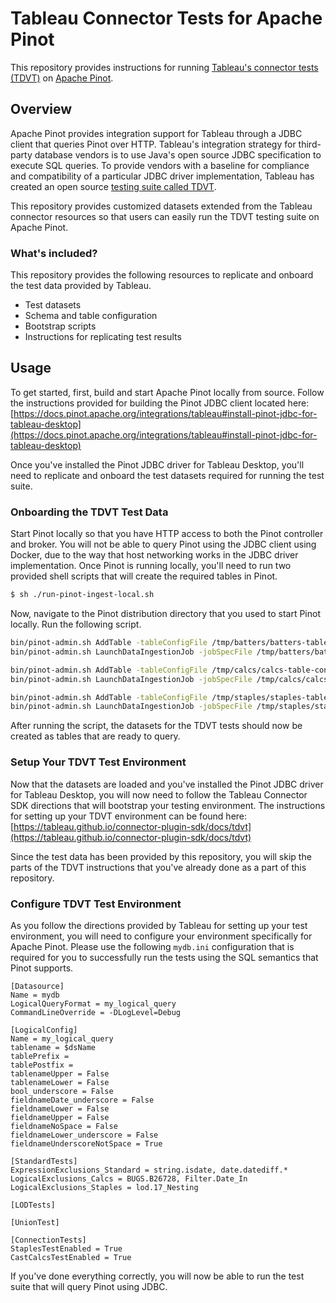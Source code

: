 # Tableau Connector Tests for Apache Pinot

This repository provides instructions for running [Tableau's connector tests (TDVT)](https://tableau.github.io/connector-plugin-sdk/docs/tdvt) on [Apache Pinot](https://pinot.apache.org).

## Overview

Apache Pinot provides integration support for Tableau through a JDBC client that queries Pinot over HTTP. Tableau's integration strategy for third-party database vendors is to use Java's open source JDBC specification to execute SQL queries. To provide vendors with a baseline for compliance and compatibility of a particular JDBC driver implementation, Tableau has created an open source [testing suite called TDVT](https://tableau.github.io/connector-plugin-sdk/docs/tdvt).

This repository provides customized datasets extended from the Tableau connector resources so that users can easily run the TDVT testing suite on Apache Pinot.

### What's included?

This repository provides the following resources to replicate and onboard the test data provided by Tableau.

- Test datasets
- Schema and table configuration
- Bootstrap scripts
- Instructions for replicating test results

## Usage

To get started, first, build and start Apache Pinot locally from source. Follow the instructions provided for building the Pinot JDBC client located here: [https://docs.pinot.apache.org/integrations/tableau#install-pinot-jdbc-for-tableau-desktop](https://docs.pinot.apache.org/integrations/tableau#install-pinot-jdbc-for-tableau-desktop)

Once you've installed the Pinot JDBC driver for Tableau Desktop, you'll need to replicate and onboard the test datasets required for running the test suite.

### Onboarding the TDVT Test Data

Start Pinot locally so that you have HTTP access to both the Pinot controller and broker. You will not be able to query Pinot using the JDBC client using Docker, due to the way that host networking works in the JDBC driver implementation. Once Pinot is running locally, you'll need to run two provided shell scripts that will create the required tables in Pinot.

```bash
$ sh ./run-pinot-ingest-local.sh
```

Now, navigate to the Pinot distribution directory that you used to start Pinot locally. Run the following script.

```bash
bin/pinot-admin.sh AddTable -tableConfigFile /tmp/batters/batters-table-config.json -schemaFile /tmp/batters/batters-schema.json -exec
bin/pinot-admin.sh LaunchDataIngestionJob -jobSpecFile /tmp/batters/batters-ingestion-spec.yml

bin/pinot-admin.sh AddTable -tableConfigFile /tmp/calcs/calcs-table-config.json -schemaFile /tmp/calcs/calcs-schema.json -exec
bin/pinot-admin.sh LaunchDataIngestionJob -jobSpecFile /tmp/calcs/calcs-ingestion-spec.yml

bin/pinot-admin.sh AddTable -tableConfigFile /tmp/staples/staples-table-config.json -schemaFile /tmp/staples/staples-schema.json -exec
bin/pinot-admin.sh LaunchDataIngestionJob -jobSpecFile /tmp/staples/staples-ingestion-spec.yml
```

After running the script, the datasets for the TDVT tests should now be created as tables that are ready to query.

### Setup Your TDVT Test Environment

Now that the datasets are loaded and you've installed the Pinot JDBC driver for Tableau Desktop, you will now need to follow the Tableau Connector SDK directions that will bootstrap your testing environment. The instructions for setting up your TDVT environment can be found here: [https://tableau.github.io/connector-plugin-sdk/docs/tdvt](https://tableau.github.io/connector-plugin-sdk/docs/tdvt)

Since the test data has been provided by this repository, you will skip the parts of the TDVT instructions that you've already done as a part of this repository.

### Configure TDVT Test Environment

As you follow the directions provided by Tableau for setting up your test environment, you will need to configure your environment specifically for Apache Pinot. Please use the following `mydb.ini` configuration that is required for you to successfully run the tests using the SQL semantics that Pinot supports.

```text
[Datasource]
Name = mydb
LogicalQueryFormat = my_logical_query
CommandLineOverride = -DLogLevel=Debug

[LogicalConfig]
Name = my_logical_query
tablename = $dsName
tablePrefix =
tablePostfix =
tablenameUpper = False
tablenameLower = False
bool_underscore = False
fieldnameDate_underscore = False
fieldnameLower = False
fieldnameUpper = False
fieldnameNoSpace = False
fieldnameLower_underscore = False
fieldnameUnderscoreNotSpace = True

[StandardTests]
ExpressionExclusions_Standard = string.isdate, date.datediff.*
LogicalExclusions_Calcs = BUGS.B26728, Filter.Date_In
LogicalExclusions_Staples = lod.17_Nesting

[LODTests]

[UnionTest]

[ConnectionTests]
StaplesTestEnabled = True
CastCalcsTestEnabled = True
```

If you've done everything correctly, you will now be able to run the test suite that will query Pinot using JDBC.

